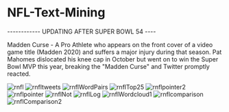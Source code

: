 # NFL-Text-Mining

------------ UPDATING AFTER SUPER BOWL 54 ----

Madden Curse - A Pro Athlete who appears on the front cover of a video game title (Madden 2020) and suffers a major injury during that season.  Pat Mahomes dislocated his knee cap in October but went on to win the Super Bowl MVP this year, breaking the "Madden Curse" and Twitter promptly reacted.

![rnfl](https://user-images.githubusercontent.com/16946556/73687222-6b67a680-467e-11ea-963b-9dde77368b82.png)
![rnfltweets](https://user-images.githubusercontent.com/16946556/73687228-6e629700-467e-11ea-8bab-4da71abc8745.png)
![rnflWordPairs](https://user-images.githubusercontent.com/16946556/73687229-6e629700-467e-11ea-9ff5-3bfad922275a.png)
![rnflTop25](https://user-images.githubusercontent.com/16946556/73687230-6efb2d80-467e-11ea-8849-646c53d47f0f.png)
![rnflpointer2](https://user-images.githubusercontent.com/16946556/73687231-6efb2d80-467e-11ea-806e-cb64751bc274.png)
![rnflpointer](https://user-images.githubusercontent.com/16946556/73687233-6efb2d80-467e-11ea-94f9-01a125eb8aa5.png)
![rnflNot](https://user-images.githubusercontent.com/16946556/73687235-6efb2d80-467e-11ea-8c81-6d12529a91e6.png)
![rnflLog](https://user-images.githubusercontent.com/16946556/73687237-6efb2d80-467e-11ea-843d-6d6ceb731300.png)
![rnflWordcloud1](https://user-images.githubusercontent.com/16946556/73687238-6efb2d80-467e-11ea-973e-26fdaaf0c721.png)
![rnflcomparison](https://user-images.githubusercontent.com/16946556/73687239-6f93c400-467e-11ea-90cf-92953fa0fa64.png)
![rnflComparison2](https://user-images.githubusercontent.com/16946556/73687240-6f93c400-467e-11ea-8141-b9c1477e680c.png)
